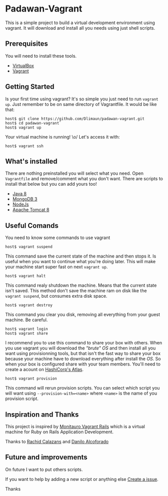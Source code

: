 # Padawan-Vagrant
This is a simple project to build a virtual development environment using vagrant. It will download and install all you needs using just shell scripts.

## Prerequisites
You will need to install these tools.
* [VirtualBox](https://www.virtualbox.org)
* [Vagrant](http://vagrantup.com)

## Getting Started
Is your first time using vagrant? It's so simple you just need to run `vagrant up`. Just remember to be on same directory of Vagrantfile.
It would be like that:
    
    host$ git clone https://github.com/Dlimaun/padawan-vagrant.git
    host$ cd padawan-vagrant`
    host$ vagrant up

Your virtual machine is running! \o/
Let's access it with:

    host$ vagrant ssh

## What's installed
There are nothing preinstalled you will select what you need.
Open `Vagrantfile` and remove/comment what you don't want.
There are scripts to install that below but you can add yours too!
* [Java 8](http://java.com/)
* [MongoDB 3](https://www.mongodb.org)
* [NodeJs](https://nodejs.org/)
* [Apache Tomcat 8](http://tomcat.apache.org/)

## Useful Comands
You need to know some commands to use vagrant

    host$ vagrant suspend
This command save the current state of the machine and then stops it. Is useful when you want to continue what you're doing later. This will make your machine start super fast on next `vagrant up`.

    host$ vagrant halt
This command realy shutdown the machine. Means that the current state isn't saved. This method don't save the machine ram on disk like the `vagrant suspend`, but consumes extra disk space.

    host$ vagrant destroy
This command you clear you disk, removing all everything from your guest machine. Be careful.

    host$ vagrant login
    host$ vagrant share
I recommend you to use this command to share your box with others. When you use vagrant you will download the *"brute" OS* and then install all you want using provisionning tools, but that isn't the fast way to share your box because your machine have to download everything after install the *OS*. So when your box is configured share with your team members. You'll need to create a acount on [HashiCorp's Atlas](https://atlas.hashicorp.com/account/new).

    host$ vagrant provision
This command will rerun provision scripts. You can select which script you will want using `--provision-with=<name>` where `<name>` is the name of you provision script.

## Inspiration and Thanks
This project is inspired by [Monitauro Vagrant Rails](https://github.com/pragmaticivan/minotauro_vagrant_rails) which is a virtual machine for Ruby on Rails Application Development.

Thanks to [Rachid Calazans](https://github.com/rachidcalazans) and [Danilo Alcoforado]()

## Future and improvements
On future I want to put others scripts.

If you want to help by adding a new script or anything else [Create a issue](https://github.com/Dlimaun/Padawan-Vagrant/issues/new).

Thanks